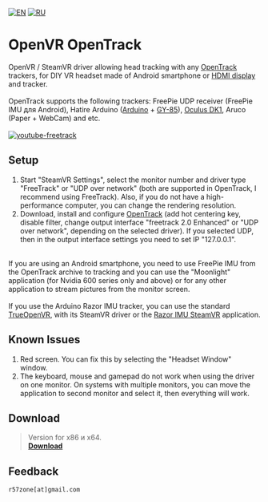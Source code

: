 [![EN](https://user-images.githubusercontent.com/9499881/33184537-7be87e86-d096-11e7-89bb-f3286f752bc6.png)](https://github.com/r57zone/OpenVR-OpenTrack/blob/master/README.md) 
[![RU](https://user-images.githubusercontent.com/9499881/27683795-5b0fbac6-5cd8-11e7-929c-057833e01fb1.png)](https://github.com/r57zone/OpenVR-OpenTrack/blob/master/README.RU.md) 
# OpenVR OpenTrack
OpenVR / SteamVR driver allowing head tracking with any [OpenTrack](https://github.com/opentrack/opentrack) trackers, for DIY VR headset made of Android smartphone or [HDMI display](http://ali.pub/1llt51) and tracker.<br>
<br>OpenTrack supports the following trackers: FreePie UDP receiver (FreePie IMU для Android), Hatire Arduino ([Arduino](http://ali.pub/1lltzk) + [GY-85](http://ali.pub/1lltk0)), [Oculus DK1](http://ali.pub/1llqtf), Aruco (Paper + WebCam) and etc.<br>
<br>[![youtube-freetrack](https://user-images.githubusercontent.com/9499881/32277549-411d313c-bf2c-11e7-9b07-77a903783cf5.gif)](https://youtu.be/mDkdj_vn5Lk)

## Setup
1. Start "SteamVR Settings", select the monitor number and driver type "FreeTrack" or "UDP over network" (both are supported in OpenTrack, I recommend using FreeTrack). Also, if you do not have a high-performance computer, you can change the rendering resolution.
2. Download, install and configure [OpenTrack](https://github.com/opentrack/opentrack) (add hot centering key, disable filter, change output interface "freetrack 2.0 Enhanced" or "UDP over network", depending on the selected driver). If you selected UDP, then in the output interface settings you need to set IP "127.0.0.1".<br><br>

If you are using an Android smartphone, you need to use FreePie IMU from the OpenTrack archive to tracking and you can use the "Moonlight" application (for Nvidia 600 series only and above) or for any other application to stream pictures from the monitor screen.<br><br>
If you use the Arduino Razor IMU tracker, you can use the standard [TrueOpenVR](https://github.com/TrueOpenVR), with its SteamVR driver or the [Razor IMU SteamVR](https://github.com/r57zone/VR-tracking-apps/releases) application.

## Known Issues
1. Red screen. You can fix this by selecting the "Headset Window" window.
2. The keyboard, mouse and gamepad do not work when using the driver on one monitor. On systems with multiple monitors, you can move the application to second monitor and select it, then everything will work.

## Download
>Version for x86 и x64.<br>
**[Download](https://github.com/r57zone/OpenVR-OpenTrack/releases)**<br>

## Feedback
`r57zone[at]gmail.com`